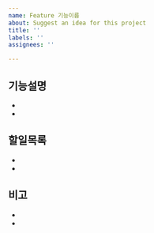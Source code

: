 ```yaml
---
name: Feature 기능이름
about: Suggest an idea for this project
title: ''
labels: ''
assignees: ''

---
```


기능설명
-
-
-
할일목록
-
-
-
비고
-
-
-
